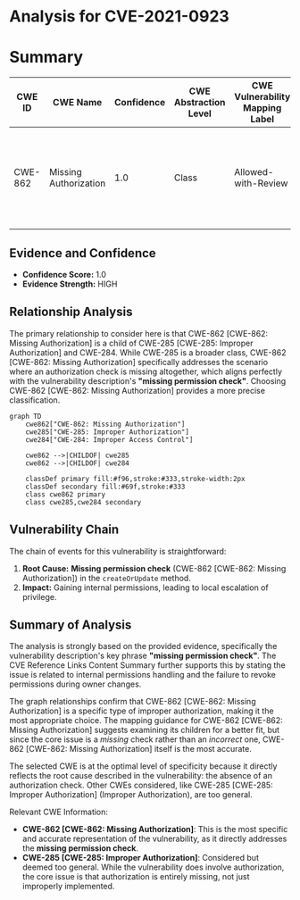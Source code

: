 # Analysis for CVE-2021-0923

# Summary
| CWE ID | CWE Name | Confidence | CWE Abstraction Level | CWE Vulnerability Mapping Label | CWE-Vulnerability Mapping Notes |
|---|---|---|---|---|---|
| CWE-862 | Missing Authorization | 1.0 | Class | Allowed-with-Review | Primary CWE: The vulnerability stems from a **missing permission check** in the `createOrUpdate` method of `Permission.java`. |

## Evidence and Confidence

*   **Confidence Score:** 1.0
*   **Evidence Strength:** HIGH

## Relationship Analysis
The primary relationship to consider here is that CWE-862 [CWE-862: Missing Authorization] is a child of CWE-285 [CWE-285: Improper Authorization] and CWE-284. While CWE-285 is a broader class, CWE-862 [CWE-862: Missing Authorization] specifically addresses the scenario where an authorization check is missing altogether, which aligns perfectly with the vulnerability description's **"missing permission check"**. Choosing CWE-862 [CWE-862: Missing Authorization] provides a more precise classification.

```mermaid
graph TD
    cwe862["CWE-862: Missing Authorization"]
    cwe285["CWE-285: Improper Authorization"]
    cwe284["CWE-284: Improper Access Control"]
    
    cwe862 -->|CHILDOF| cwe285
    cwe862 -->|CHILDOF| cwe284

    classDef primary fill:#f96,stroke:#333,stroke-width:2px
    classDef secondary fill:#69f,stroke:#333
    class cwe862 primary
    class cwe285,cwe284 secondary
```

## Vulnerability Chain
The chain of events for this vulnerability is straightforward:

1.  **Root Cause:** **Missing permission check** (CWE-862 [CWE-862: Missing Authorization]) in the `createOrUpdate` method.
2.  **Impact:** Gaining internal permissions, leading to local escalation of privilege.

## Summary of Analysis
The analysis is strongly based on the provided evidence, specifically the vulnerability description's key phrase **"missing permission check"**. The CVE Reference Links Content Summary further supports this by stating the issue is related to internal permissions handling and the failure to revoke permissions during owner changes.

The graph relationships confirm that CWE-862 [CWE-862: Missing Authorization] is a specific type of improper authorization, making it the most appropriate choice. The mapping guidance for CWE-862 [CWE-862: Missing Authorization] suggests examining its children for a better fit, but since the core issue is a *missing* check rather than an *incorrect* one, CWE-862 [CWE-862: Missing Authorization] itself is the most accurate.

The selected CWE is at the optimal level of specificity because it directly reflects the root cause described in the vulnerability: the absence of an authorization check. Other CWEs considered, like CWE-285 [CWE-285: Improper Authorization] (Improper Authorization), are too general.

Relevant CWE Information:
- **CWE-862 [CWE-862: Missing Authorization]**: This is the most specific and accurate representation of the vulnerability, as it directly addresses the **missing permission check**.
- **CWE-285 [CWE-285: Improper Authorization]**: Considered but deemed too general. While the vulnerability does involve authorization, the core issue is that authorization is entirely missing, not just improperly implemented.